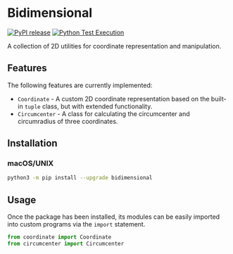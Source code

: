 # Bidimensional

[![PyPI release](https://github.com/erlete/bidimensional/actions/workflows/python-publish.yml/badge.svg)](https://github.com/erlete/bidimensional/actions/workflows/python-publish.yml) [![Python Test Execution](https://github.com/erlete/bidimensional/actions/workflows/python-tests.yml/badge.svg)](https://github.com/erlete/bidimensional/actions/workflows/python-tests.yml)

A collection of 2D utilities for coordinate representation and manipulation.

## Features

The following features are currently implemented:

* `Coordinate` - A custom 2D coordinate representation based on the built-in `tuple` class, but with extended functionality.
* `Circumcenter` - A class for calculating the circumcenter and circumradius of three coordinates.

## Installation

### macOS/UNIX

```bash
python3 -m pip install --upgrade bidimensional
```

## Usage

Once the package has been installed, its modules can be easily imported into custom programs via the `import` statement.

```python
from coordinate import Coordinate
from circumcenter import Circumcenter
```
